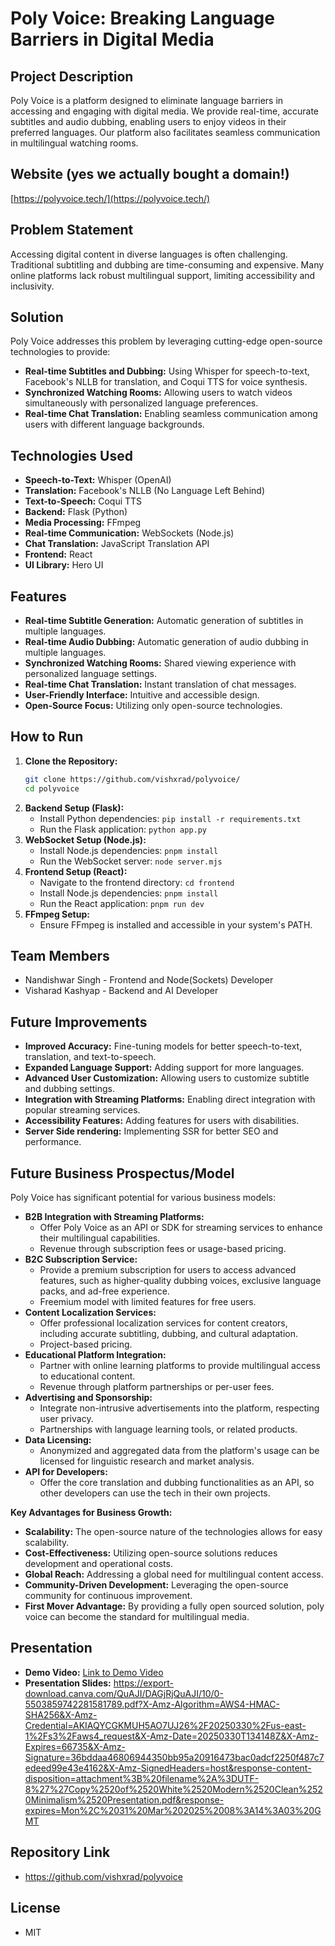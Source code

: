 # Poly Voice: Breaking Language Barriers in Digital Media

## Project Description

Poly Voice is a platform designed to eliminate language barriers in accessing and engaging with digital media. We provide real-time, accurate subtitles and audio dubbing, enabling users to enjoy videos in their preferred languages. Our platform also facilitates seamless communication in multilingual watching rooms.

## Website (yes we actually bought a domain!)
[https://polyvoice.tech/](https://polyvoice.tech/)

## Problem Statement

Accessing digital content in diverse languages is often challenging. Traditional subtitling and dubbing are time-consuming and expensive. Many online platforms lack robust multilingual support, limiting accessibility and inclusivity.

## Solution

Poly Voice addresses this problem by leveraging cutting-edge open-source technologies to provide:

* **Real-time Subtitles and Dubbing:** Using Whisper for speech-to-text, Facebook's NLLB for translation, and Coqui TTS for voice synthesis.
* **Synchronized Watching Rooms:** Allowing users to watch videos simultaneously with personalized language preferences.
* **Real-time Chat Translation:** Enabling seamless communication among users with different language backgrounds.

## Technologies Used

* **Speech-to-Text:** Whisper (OpenAI)
* **Translation:** Facebook's NLLB (No Language Left Behind)
* **Text-to-Speech:** Coqui TTS
* **Backend:** Flask (Python)
* **Media Processing:** FFmpeg
* **Real-time Communication:** WebSockets (Node.js)
* **Chat Translation:** JavaScript Translation API
* **Frontend:** React
* **UI Library:** Hero UI

## Features

* **Real-time Subtitle Generation:** Automatic generation of subtitles in multiple languages.
* **Real-time Audio Dubbing:** Automatic generation of audio dubbing in multiple languages.
* **Synchronized Watching Rooms:** Shared viewing experience with personalized language settings.
* **Real-time Chat Translation:** Instant translation of chat messages.
* **User-Friendly Interface:** Intuitive and accessible design.
* **Open-Source Focus:** Utilizing only open-source technologies.

## How to Run

1.  **Clone the Repository:**
    ```bash
    git clone https://github.com/vishxrad/polyvoice/
    cd polyvoice
    ```
2.  **Backend Setup (Flask):**
    * Install Python dependencies: `pip install -r requirements.txt`
    * Run the Flask application: `python app.py`
3.  **WebSocket Setup (Node.js):**
    * Install Node.js dependencies: `pnpm install`
    * Run the WebSocket server: `node server.mjs`
4.  **Frontend Setup (React):**
    * Navigate to the frontend directory: `cd frontend`
    * Install Node.js dependencies: `pnpm install`
    * Run the React application: `pnpm run dev`
5.  **FFmpeg Setup:**
    * Ensure FFmpeg is installed and accessible in your system's PATH.

## Team Members

* Nandishwar Singh - Frontend and Node(Sockets) Developer 
* Visharad Kashyap - Backend and AI Developer

## Future Improvements

* **Improved Accuracy:** Fine-tuning models for better speech-to-text, translation, and text-to-speech.
* **Expanded Language Support:** Adding support for more languages.
* **Advanced User Customization:** Allowing users to customize subtitle and dubbing settings.
* **Integration with Streaming Platforms:** Enabling direct integration with popular streaming services.
* **Accessibility Features:** Adding features for users with disabilities.
* **Server Side rendering:** Implementing SSR for better SEO and performance.

## Future Business Prospectus/Model

Poly Voice has significant potential for various business models:

* **B2B Integration with Streaming Platforms:**
    * Offer Poly Voice as an API or SDK for streaming services to enhance their multilingual capabilities.
    * Revenue through subscription fees or usage-based pricing.
* **B2C Subscription Service:**
    * Provide a premium subscription for users to access advanced features, such as higher-quality dubbing voices, exclusive language packs, and ad-free experience.
    * Freemium model with limited features for free users.
* **Content Localization Services:**
    * Offer professional localization services for content creators, including accurate subtitling, dubbing, and cultural adaptation.
    * Project-based pricing.
* **Educational Platform Integration:**
    * Partner with online learning platforms to provide multilingual access to educational content.
    * Revenue through platform partnerships or per-user fees.
* **Advertising and Sponsorship:**
    * Integrate non-intrusive advertisements into the platform, respecting user privacy.
    * Partnerships with language learning tools, or related products.
* **Data Licensing:**
    * Anonymized and aggregated data from the platform's usage can be licensed for linguistic research and market analysis.
* **API for Developers:**
    * Offer the core translation and dubbing functionalities as an API, so other developers can use the tech in their own projects.

**Key Advantages for Business Growth:**

* **Scalability:** The open-source nature of the technologies allows for easy scalability.
* **Cost-Effectiveness:** Utilizing open-source solutions reduces development and operational costs.
* **Global Reach:** Addressing a global need for multilingual content access.
* **Community-Driven Development:** Leveraging the open-source community for continuous improvement.
* **First Mover Advantage:** By providing a fully open sourced solution, poly voice can become the standard for multilingual media.

## Presentation

* **Demo Video:** [Link to Demo Video](https://youtu.be/FsnVjhvz7Lg)
* **Presentation Slides:** https://export-download.canva.com/QuAJI/DAGjRjQuAJI/10/0-5503859742281581789.pdf?X-Amz-Algorithm=AWS4-HMAC-SHA256&X-Amz-Credential=AKIAQYCGKMUH5AO7UJ26%2F20250330%2Fus-east-1%2Fs3%2Faws4_request&X-Amz-Date=20250330T134148Z&X-Amz-Expires=66735&X-Amz-Signature=36bddaa46806944350bb95a20916473bac0adcf2250f487c7edeed99e43e4162&X-Amz-SignedHeaders=host&response-content-disposition=attachment%3B%20filename%2A%3DUTF-8%27%27Copy%2520of%2520White%2520Modern%2520Clean%2520Minimalism%2520Presentation.pdf&response-expires=Mon%2C%2031%20Mar%202025%2008%3A14%3A03%20GMT

## Repository Link

* https://github.com/vishxrad/polyvoice

## License

* MIT

